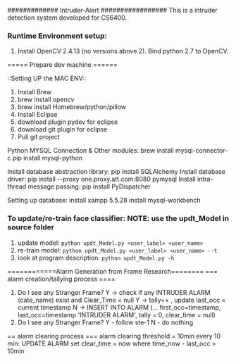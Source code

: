 ############# Intruder-Alert #################
This is a intruder detection system developed for CS6400.

### **Runtime Environment** setup:
1. Install OpenCV 2.4.13 (no versions above 2). Bind python 2.7 to OpenCV.

===== Prepare dev machine ======

::Setting UP the MAC ENV::

1. Install Brew
2. brew install opencv
3. brew install Homebrew/python/pillow
4. Install Eclipse
5. download plugin pydev for eclipse
6. download git plugin for eclipse
7. Pull git project 

Python MYSQL Connection & Other modules:
brew install mysql-connector-c
pip install mysql-python

Install database abstraction library: pip install SQLAlchemy
Install database driver: pip install --proxy one.proxy.att.com:8080 pymysql 
Install intra-thread message passing: pip install PyDispatcher

Setting up database:
install xampp 5.5.28
install mysql-workbench


### To update/re-train face classifier: **NOTE: use the updt_Model in source folder**
1. update model:
`python updt_Model.py <user_label> <user_name>` 				
2. re-train model:
`python updt_Model.py <user_label> <user_name> --t` 			
3. look at program description:
`python updt_Model.py -h`




============Alarm Generation from Frame Research========
=== alarm creation/tallying process ====
1. Do I see any Stranger Frame? 
	Y -> check if any INTRUDER ALARM (cate_name) exist and Clear_Time = null
		Y -> tally++ , update last_occ = current timestamp
        N -> INSERT INTO ALARM (... first_occ=timestamp, last_occ=timestamp 'INTRUDER ALARM', tally = 0, clear_time = null)
2. Do I see any Stranger Frame? Y - follow ste-1
	N - do nothing

== alarm clearing process ===
alarm clearing threshold = 10min
every 10 min:
	UPDATE ALARM set clear_time = now where time_now - last_occ > 10min
